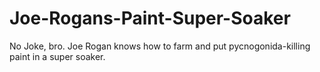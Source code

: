# Joe-Rogans-Paint-Super-Soaker
No Joke, bro. Joe Rogan knows how to farm and put pycnogonida-killing paint in a super soaker.
